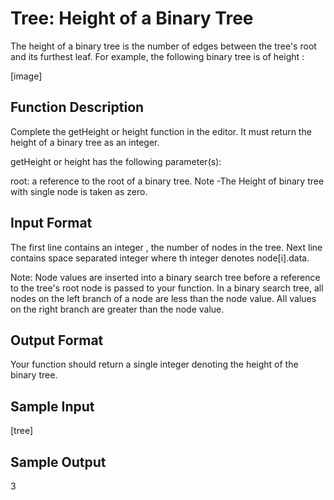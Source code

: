 # Tree: Height of a Binary Tree

The height of a binary tree is the number of edges between the tree's root and its furthest leaf. For example, the following binary tree is of height :

[image]

## Function Description

Complete the getHeight or height function in the editor. It must return the height of a binary tree as an integer.

getHeight or height has the following parameter(s):

root: a reference to the root of a binary tree.
Note -The Height of binary tree with single node is taken as zero.

## Input Format

The first line contains an integer , the number of nodes in the tree.
Next line contains  space separated integer where th integer denotes node[i].data.

Note: Node values are inserted into a binary search tree before a reference to the tree's root node is passed to your function. In a binary search tree, all nodes on the left branch of a node are less than the node value. All values on the right branch are greater than the node value.

## Output Format

Your function should return a single integer denoting the height of the binary tree.

## Sample Input
[tree]
 
## Sample Output

3
